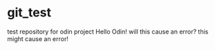# git_test
test repository for odin project
Hello Odin!
will this cause an error?
this might cause an error!